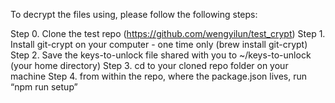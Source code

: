 To decrypt the files using, please follow the following steps:

Step 0. Clone the test repo (https://github.com/wengyilun/test_crypt)
Step 1. Install git-crypt on your computer - one time only (brew install git-crypt)
Step 2. Save the keys-to-unlock file shared with you to ~/keys-to-unlock (your home directory)
Step 3. cd to your cloned repo folder on your machine
Step 4. from within the repo, where the package.json lives, run “npm run setup”
